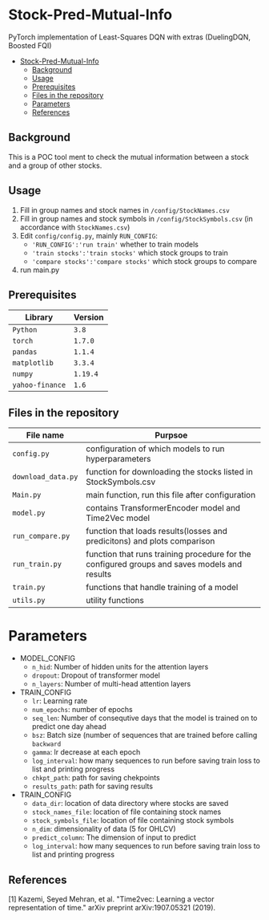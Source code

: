 # Stock-Pred-Mutual-Info
PyTorch implementation of Least-Squares DQN with extras (DuelingDQN, Boosted FQI)

- [Stock-Pred-Mutual-Info](#Stock-Pred-Mutual-Info)
  * [Background](#background)
  * [Usage](#usage)
  * [Prerequisites](#prerequisites)
  * [Files in the repository](#files-in-the-repository)
  * [Parameters](#parameters)
  * [References](#references)

## Background
This is a POC tool ment to check the mutual information between a stock and a group of other stocks. 


## Usage

1. Fill in group names and stock names in `/config/StockNames.csv`
1. Fill in group names and stock symbols in `/config/StockSymbols.csv` (in accordance with `StockNames.csv`)
1. Edit `config/config.py`, mainly `RUN_CONFIG`:
    - `'RUN_CONFIG':'run train'` whether to train models
    - `'train stocks':'train stocks'` which stock groups to train
    - `'compare stocks':'compare stocks'` which stock groups to compare
1. run main.py


## Prerequisites
|Library         | Version |
|----------------------|----|
|`Python`|  `3.8`|
|`torch`|  `1.7.0`|
|`pandas`|  `1.1.4`|
|`matplotlib`|  `3.3.4`|
|`numpy`|  `1.19.4`|
|`yahoo-finance`|  `1.6`|


## Files in the repository

|File name         | Purpsoe |
|----------------------|------|
|`config.py`| configuration of which models to run hyperparameters |
|`download_data.py`| function for downloading the stocks listed in StockSymbols.csv |
|`Main.py`| main function, run this file after configuration|
|`model.py`| contains TransformerEncoder model and Time2Vec model|
|`run_compare.py`| function that loads results(losses and predicitons) and plots comparison |
|`run_train.py`| function that runs training procedure for the configured groups and saves models and results|
|`train.py`| functions that handle training of a model|
|`utils.py`| utility functions|

# Parameters
- MODEL_CONFIG
    - `n_hid`: Number of hidden units for the attention layers
    - `dropout`: Dropout of transformer model
    - `n_layers`: Number of multi-head attention layers
- TRAIN_CONFIG
    - `lr`: Learning rate
    - `num_epochs`: number of epochs
    - `seq_len`: Number of consequtive days that the model is trained on to predict one day ahead
    - `bsz`: Batch size (number of sequences that are trained before calling `backward`
    - `gamma`: lr decrease at each epoch
    - `log_interval`: how many sequences to run before saving train loss to list and printing progress
    - `chkpt_path`: path for saving chekpoints
    - `results_path`: path for saving results
- TRAIN_CONFIG
    - `data_dir`: location of data directory where stocks are saved
    - `stock_names_file`: location of file containing stock names
    - `stock_symbols_file`: location of file containing stock symbols
    - `n_dim`: dimensionality of data (5 for OHLCV)
    - `predict_column`: The dimension of input to predict
    - `log_interval`: how many sequences to run before saving train loss to list and printing progress

## References
[1] Kazemi, Seyed Mehran, et al. "Time2vec: Learning a vector representation of time." arXiv preprint arXiv:1907.05321 (2019).



